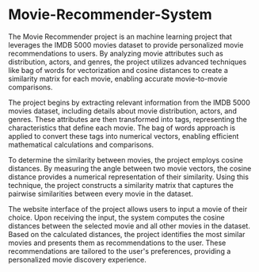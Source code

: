 # Movie-Recommender-System
The Movie Recommender project is an machine learning project that leverages the IMDB 5000 movies dataset to provide personalized movie recommendations to users.
By analyzing movie attributes such as distribution, actors, and genres, the project utilizes advanced techniques like bag of words for vectorization and cosine distances to create a similarity matrix for each movie, enabling accurate movie-to-movie comparisons.

The project begins by extracting relevant information from the IMDB 5000 movies dataset, including details about movie distribution, actors, and genres. These attributes are then transformed into tags, representing the characteristics that define each movie. The bag of words approach is applied to convert these tags into numerical vectors, enabling efficient mathematical calculations and comparisons.

To determine the similarity between movies, the project employs cosine distances. By measuring the angle between two movie vectors, the cosine distance provides a numerical representation of their similarity. Using this technique, the project constructs a similarity matrix that captures the pairwise similarities between every movie in the dataset.

The website interface of the project allows users to input a movie of their choice. Upon receiving the input, the system computes the cosine distances between the selected movie and all other movies in the dataset. Based on the calculated distances, the project identifies the most similar movies and presents them as recommendations to the user. These recommendations are tailored to the user's preferences, providing a personalized movie discovery experience.
